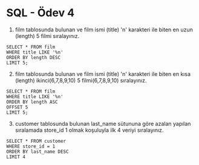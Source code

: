# SQL - Ödev 4

1. film tablosunda bulunan ve film ismi (title) 'n' karakteri ile biten en uzun (length) 5 filmi sıralayınız.

```postgresql
SELECT * FROM film
WHERE title LIKE '%n'
ORDER BY length DESC
LIMIT 5;
```

2. film tablosunda bulunan ve film ismi (title) 'n' karakteri ile biten en kısa (length) ikinci(6,7,8,9,10) 5 filmi(6,7,8,9,10) sıralayınız.

```postgresql
SELECT * FROM film
WHERE title LIKE '%n'
ORDER BY length ASC
OFFSET 5
LIMIT 5;
```

3. customer tablosunda bulunan last_name sütununa göre azalan yapılan sıralamada store_id 1 olmak koşuluyla ilk 4 veriyi sıralayınız.

```postgresql
SELECT * FROM customer
WHERE store_id = 1
ORDER BY last_name DESC
LIMIT 4
```
